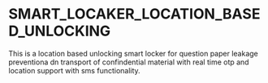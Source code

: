 # SMART_LOCAKER_LOCATION_BASED_UNLOCKING
This is a location based unlocking smart locker for question paper leakage preventiona dn transport of confindential material with real time otp and location support with sms functionality.
